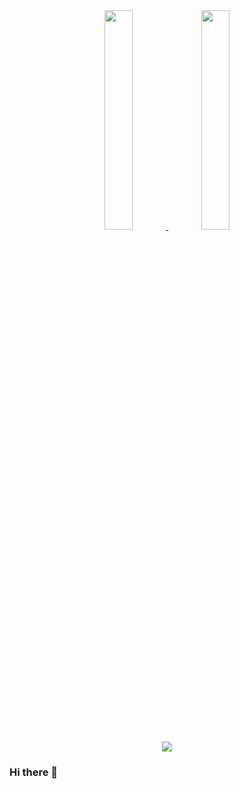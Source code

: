 

<div id="header" align="center">
  <a href="https://www.linkedin.com/in/isaiah-freeman-3471b2211/">
    <img src="https://img.shields.io/badge/LinkedIn-Isaiah%20Freeman-blue?style=for-the-badge&logo=linkedin" width="30%">
  </a>
  <a href="https://youtube.com/@kingtechnician">
    <img src="https://img.shields.io/badge/Youtube-%20kingtechnician-red?style=for-the-badge&logo=youtube" width="30%">
  </a>
  <br>
  <img src = "https://komarev.com/ghpvc/?username=KingTechnician">
</div>

### Hi there 👋



<!--
**KingTechnician/KingTechnician** is a ✨ _special_ ✨ repository because its `README.md` (this file) appears on your GitHub profile.

Here are some ideas to get you started:

- 🔭 I’m currently working on ...
- 🌱 I’m currently learning ...
- 👯 I’m looking to collaborate on ...
- 🤔 I’m looking for help with ...
- 💬 Ask me about ...
- 📫 How to reach me: ...
- 😄 Pronouns: ...
- ⚡ Fun fact: ...
-->
